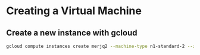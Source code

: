 # Creating a Virtual Machine

## Create a new instance with gcloud

```bash
gcloud compute instances create merjq2 --machine-type n1-standard-2 --zone us-central1-a
```